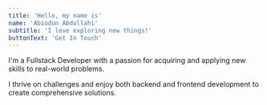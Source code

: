 ```yaml
---
title: 'Hello, my name is'
name: 'Abiodun Abdullahi'
subtitle: 'I love exploring new things!'
buttonText: 'Get In Touch'
---
```


I'm a Fullstack Developer with a passion for acquiring and applying new skills to real-world problems.

I thrive on challenges and enjoy both backend and frontend development to create comprehensive solutions.

